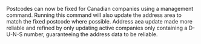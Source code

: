 Postcodes can now be fixed for Canadian companies using a management command. 
Running this command will also update the address area to match the fixed postcode where possible.
Address aea update made more reliable and refined by only updating active companies only containing a D-U-N-S number, guaranteeing the address data to be reliable.